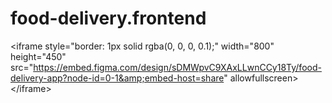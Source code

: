 # food-delivery.frontend
&lt;iframe style="border: 1px solid rgba(0, 0, 0, 0.1);" width="800" height="450" src="https://embed.figma.com/design/sDMWpvC9XAxLLwnCCy18Ty/food-delivery-app?node-id=0-1&amp;embed-host=share" allowfullscreen>&lt;/iframe>

